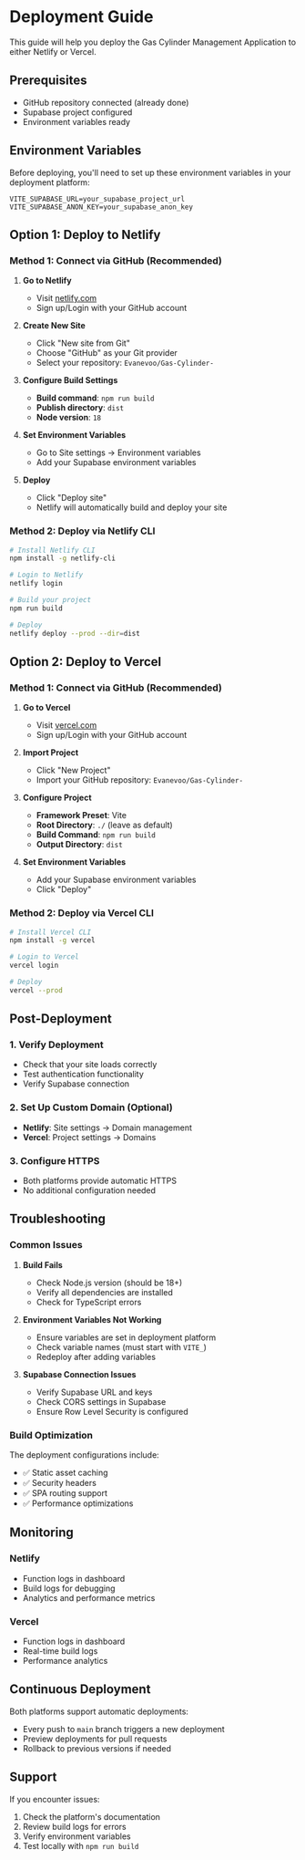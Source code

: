# Deployment Guide

This guide will help you deploy the Gas Cylinder Management Application to either Netlify or Vercel.

## Prerequisites

- GitHub repository connected (already done)
- Supabase project configured
- Environment variables ready

## Environment Variables

Before deploying, you'll need to set up these environment variables in your deployment platform:

```env
VITE_SUPABASE_URL=your_supabase_project_url
VITE_SUPABASE_ANON_KEY=your_supabase_anon_key
```

## Option 1: Deploy to Netlify

### Method 1: Connect via GitHub (Recommended)

1. **Go to Netlify**
   - Visit [netlify.com](https://netlify.com)
   - Sign up/Login with your GitHub account

2. **Create New Site**
   - Click "New site from Git"
   - Choose "GitHub" as your Git provider
   - Select your repository: `Evanevoo/Gas-Cylinder-`

3. **Configure Build Settings**
   - **Build command**: `npm run build`
   - **Publish directory**: `dist`
   - **Node version**: `18`

4. **Set Environment Variables**
   - Go to Site settings → Environment variables
   - Add your Supabase environment variables

5. **Deploy**
   - Click "Deploy site"
   - Netlify will automatically build and deploy your site

### Method 2: Deploy via Netlify CLI

```bash
# Install Netlify CLI
npm install -g netlify-cli

# Login to Netlify
netlify login

# Build your project
npm run build

# Deploy
netlify deploy --prod --dir=dist
```

## Option 2: Deploy to Vercel

### Method 1: Connect via GitHub (Recommended)

1. **Go to Vercel**
   - Visit [vercel.com](https://vercel.com)
   - Sign up/Login with your GitHub account

2. **Import Project**
   - Click "New Project"
   - Import your GitHub repository: `Evanevoo/Gas-Cylinder-`

3. **Configure Project**
   - **Framework Preset**: Vite
   - **Root Directory**: `./` (leave as default)
   - **Build Command**: `npm run build`
   - **Output Directory**: `dist`

4. **Set Environment Variables**
   - Add your Supabase environment variables
   - Click "Deploy"

### Method 2: Deploy via Vercel CLI

```bash
# Install Vercel CLI
npm install -g vercel

# Login to Vercel
vercel login

# Deploy
vercel --prod
```

## Post-Deployment

### 1. Verify Deployment
- Check that your site loads correctly
- Test authentication functionality
- Verify Supabase connection

### 2. Set Up Custom Domain (Optional)
- **Netlify**: Site settings → Domain management
- **Vercel**: Project settings → Domains

### 3. Configure HTTPS
- Both platforms provide automatic HTTPS
- No additional configuration needed

## Troubleshooting

### Common Issues

1. **Build Fails**
   - Check Node.js version (should be 18+)
   - Verify all dependencies are installed
   - Check for TypeScript errors

2. **Environment Variables Not Working**
   - Ensure variables are set in deployment platform
   - Check variable names (must start with `VITE_`)
   - Redeploy after adding variables

3. **Supabase Connection Issues**
   - Verify Supabase URL and keys
   - Check CORS settings in Supabase
   - Ensure Row Level Security is configured

### Build Optimization

The deployment configurations include:
- ✅ Static asset caching
- ✅ Security headers
- ✅ SPA routing support
- ✅ Performance optimizations

## Monitoring

### Netlify
- Function logs in dashboard
- Build logs for debugging
- Analytics and performance metrics

### Vercel
- Function logs in dashboard
- Real-time build logs
- Performance analytics

## Continuous Deployment

Both platforms support automatic deployments:
- Every push to `main` branch triggers a new deployment
- Preview deployments for pull requests
- Rollback to previous versions if needed

## Support

If you encounter issues:
1. Check the platform's documentation
2. Review build logs for errors
3. Verify environment variables
4. Test locally with `npm run build` 